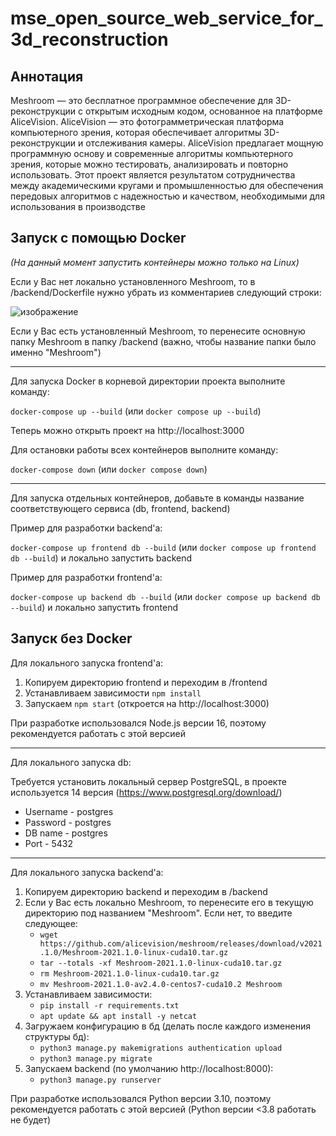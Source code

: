 # mse_open_source_web_service_for_3d_reconstruction

## Аннотация

Meshroom — это бесплатное программное обеспечение для 3D-реконструкции с открытым исходным кодом, основанное на платформе AliceVision. AliceVision — это фотограмметрическая платформа компьютерного зрения, которая обеспечивает алгоритмы 3D-реконструкции и отслеживания камеры. AliceVision предлагает мощную программную основу и современные алгоритмы компьютерного зрения, которые можно тестировать, анализировать и повторно использовать. Этот проект является результатом сотрудничества между академическими кругами и промышленностью для обеспечения передовых алгоритмов с надежностью и качеством, необходимыми для использования в производстве

## Запуск с помощью Docker
_(На данный момент запустить контейнеры можно только на Linux)_

Если у Вас нет локально установленного Meshroom, то в /backend/Dockerfile нужно убрать из комментариев следующий строки:

![изображение](https://user-images.githubusercontent.com/54911137/160781355-bb4b875e-57af-4090-acae-844dbfab72e3.png)

Если у Вас есть установленный Meshroom, то перенесите основную папку Meshroom в папку /backend (важно, чтобы название папки было именно "Meshroom")

---

Для запуска Docker в корневой директории проекта выполните команду:

`docker-compose up --build` (или `docker compose up --build`)

Теперь можно открыть проект на http://localhost:3000

Для остановки работы всех контейнеров выполните команду:

`docker-compose down` (или `docker compose down`)

---

Для запуска отдельных контейнеров, добавьте в команды название соответствующего сервиса (db, frontend, backend)

Пример для разработки backend'а:

`docker-compose up frontend db --build` (или `docker compose up frontend db --build`) и локально запустить backend

Пример для разработки frontend'а:

`docker-compose up backend db --build` (или `docker compose up backend db --build`) и локально запустить frontend

## Запуск без Docker

Для локального запуска frontend'а:

1. Копируем директорию frontend и переходим в /frontend
2. Устанавливаем зависимости `npm install`
3. Запускаем `npm start` (откроется на http://localhost:3000)

При разработке использовался Node.js версии 16, поэтому рекомендуется работать с этой версией

---

Для локального запуска db:

Требуется установить локальный сервер PostgreSQL, в проекте используется 14 версия (https://www.postgresql.org/download/)

* Username - postgres
* Password - postgres
* DB name - postgres
* Port - 5432

---

Для локального запуска backend'а:

1. Копируем директорию backend и переходим в /backend
2. Если у Вас есть локально Meshroom, то перенесите его в текущую директорию под названием "Meshroom". Если нет, то введите следующее:
   * `wget https://github.com/alicevision/meshroom/releases/download/v2021.1.0/Meshroom-2021.1.0-linux-cuda10.tar.gz`
   * `tar --totals -xf Meshroom-2021.1.0-linux-cuda10.tar.gz`
   * `rm Meshroom-2021.1.0-linux-cuda10.tar.gz`
   * `mv Meshroom-2021.1.0-av2.4.0-centos7-cuda10.2 Meshroom`
3. Устанавливаем зависимости:
   * `pip install -r requirements.txt`
   * `apt update && apt install -y netcat`
4. Загружаем конфигурацию в бд (делать после каждого изменения структуры бд):
   * `python3 manage.py makemigrations authentication upload`
   * `python3 manage.py migrate`
6. Запускаем backend (по умолчанию http://localhost:8000):
   * `python3 manage.py runserver`

При разработке использовался Python версии 3.10, поэтому рекомендуется работать с этой версией (Python версии <3.8 работать не будет)
